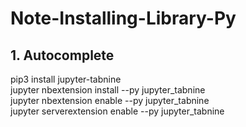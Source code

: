# Note-Installing-Library-Py

## 1. Autocomplete 
pip3 install jupyter-tabnine \
jupyter nbextension install --py jupyter_tabnine \
jupyter nbextension enable --py jupyter_tabnine \
jupyter serverextension enable --py jupyter_tabnine
